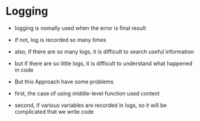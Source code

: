 # Logging

- logging is nomally used when the error is final result
- if not, log is recorded so many times

- also, if there are so many logs, it is difficult to search useful information
- but if there are so little logs, it is difficult to understand what happened in code

- But this Approach have some problems
- first, the case of using middle-level function used context
- second, if various variables are recorded in logs, so it will be complicated that we write code
